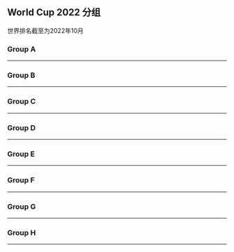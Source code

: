 ## World Cup 2022 分组

世界排名截至为2022年10月

### Group A

<CardGroup>
  <StateCard state="qa">
    <template #rank>No.50</template>
  </StateCard>
  <StateCard state="ec">
    <template #rank>No.44</template>
  </StateCard>
  <StateCard state="sn">
    <template #rank>No.18</template>
  </StateCard>
  <StateCard state="nl">
    <template #rank>No.08</template>
  </StateCard>
</CardGroup>

---

### Group B

<CardGroup>
<StateCard state="gb-eng">
    <template #rank>No.05</template>
  </StateCard>
<StateCard state="ir">
    <template #rank>No.20</template>
  </StateCard>
<StateCard state="us">
    <template #rank>No.16</template>
  </StateCard>
<StateCard state="gb-wls">
    <template #rank>No.19</template>
  </StateCard>
</CardGroup>

---

### Group C

<CardGroup>
<StateCard state="ar">
    <template #rank>No.03</template>
  </StateCard>
<StateCard state="sa">
    <template #rank>No.51</template>
  </StateCard>
<StateCard state="mx">
    <template #rank>No.13</template>
  </StateCard>
<StateCard state="pl">
    <template #rank>No.26</template>
  </StateCard>
</CardGroup>

---

### Group D

<CardGroup>
<StateCard state="fr">
    <template #rank>No.04</template>
  </StateCard>
<StateCard state="au">
    <template #rank>No.38</template>
  </StateCard>
<StateCard state="dk">
    <template #rank>No.10</template>
  </StateCard>
<StateCard state="tn">
    <template #rank>No.30</template>
  </StateCard>
</CardGroup>

---

### Group E

<CardGroup>
<StateCard state="es">
    <template #rank>No.07</template>
  </StateCard>
<StateCard state="cr">
    <template #rank>No.31</template>
  </StateCard>
<StateCard state="de">
    <template #rank>No.11</template>
  </StateCard>
<StateCard state="jp">
    <template #rank>No.24</template>
  </StateCard>
</CardGroup>

---

### Group F

<CardGroup>
<StateCard state="be">
    <template #rank>No.02</template>
  </StateCard>
<StateCard state="ca">
    <template #rank>No.41</template>
  </StateCard>
<StateCard state="ma">
    <template #rank>No.22</template>
  </StateCard>
<StateCard state="hr">
    <template #rank>No.12</template>
  </StateCard>
</CardGroup>

---

### Group G

<CardGroup>
<StateCard state="br">
    <template #rank>No.01</template>
  </StateCard>
<StateCard state="rs">
    <template #rank>No.21</template>
  </StateCard>
<StateCard state="ch">
    <template #rank>No.15</template>
  </StateCard>
<StateCard state="cm">
    <template #rank>No.43</template>
  </StateCard>
</CardGroup>

---

### Group H

<CardGroup>
<StateCard state="pt">
    <template #rank>No.09</template>
  </StateCard>
<StateCard state="gh">
    <template #rank>No.61</template>
  </StateCard>
<StateCard state="uy">
    <template #rank>No.14</template>
  </StateCard>
<StateCard state="kr">
    <template #rank>No.28</template>
  </StateCard>
</CardGroup>

---